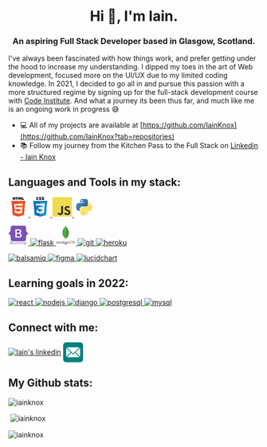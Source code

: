 <!-- - 👋 Hi, I’m @IainKnox
- 👀 I’m interested in pushing myself beyond my limits 
and out of my comfort zone
- 🌱 I’m currently learning Full Stack Development, 
busy with my first Project.
- 💞️ I’m looking to collaborate on anything that will add
to my skillset and increase my understanding and
ability to add value
- 📫 How to reach me: 
          Mail: iain.knox1@btinternet.com
          Slack: IainK_5P -->


<!---
IainKnox/IainKnox is a ✨ special ✨ repository because its `README.md` (this file) appears on your GitHub profile.
You can click the Preview link to take a look at your changes.
--->

<h1 align="center">Hi 👋, I'm Iain.</h1>
<h3 align="center">An aspiring Full Stack Developer based in Glasgow, Scotland.</h3>

I've always been fascinated with how things work, and prefer getting under the hood to increase my understanding. I dipped my toes in the art of Web development, focused more on the UI/UX due to my limited coding knowledge. In 2021, I decided to go all in and pursue this passion with a more structured regime by signing up for the full-stack development course with [Code Institute](https://codeinstitute.net/). And what a journey its been thus far, and much like me is an ongoing work in progress 😅



- 💻 All of my projects are available at [https://github.com/IainKnox](https://github.com/IainKnox?tab=repositories)
- 📚 Follow my journey from the Kitchen Pass to the Full Stack on [Linkedin - Iain Knox](https://www.linkedin.com/in/iain-k-gla19)



<h2 align="left">Languages and Tools in my stack:</h2>
<p align="left"> 
 <a href="https://www.w3.org/html/" target="_blank" rel="noreferrer"> <img src="https://raw.githubusercontent.com/devicons/devicon/master/icons/html5/html5-original-wordmark.svg" alt="html5" width="40" height="40"/> </a> 
<a href="https://www.w3schools.com/css/" target="_blank" rel="noreferrer"> <img src="https://raw.githubusercontent.com/devicons/devicon/master/icons/css3/css3-original-wordmark.svg" alt="css3" width="40" height="40"/> </a>
<a href="https://developer.mozilla.org/en-US/docs/Web/JavaScript" target="_blank" rel="noreferrer"> <img src="https://raw.githubusercontent.com/devicons/devicon/master/icons/javascript/javascript-original.svg" alt="javascript" width="40" height="40"/> </a> 
<a href="https://www.python.org" target="_blank" rel="noreferrer"> <img src="https://raw.githubusercontent.com/devicons/devicon/master/icons/python/python-original.svg" alt="python" width="40" height="40"/> </a>


<a href="https://getbootstrap.com" target="_blank" rel="noreferrer"> <img src="https://raw.githubusercontent.com/devicons/devicon/master/icons/bootstrap/bootstrap-plain-wordmark.svg" alt="bootstrap" width="40" height="40"/> </a> 
<a href="https://flask.palletsprojects.com/" target="_blank" rel="noreferrer"> <img src="https://www.vectorlogo.zone/logos/pocoo_flask/pocoo_flask-icon.svg" alt="flask" width="40" height="40"/> </a> 
<a href="https://www.mongodb.com/" target="_blank" rel="noreferrer"> <img src="https://raw.githubusercontent.com/devicons/devicon/master/icons/mongodb/mongodb-original-wordmark.svg" alt="mongodb" width="40" height="40"/> </a> 
<a href="https://git-scm.com/" target="_blank" rel="noreferrer"> <img src="https://www.vectorlogo.zone/logos/git-scm/git-scm-icon.svg" alt="git" width="40" height="40"/> </a> 
<a href="https://heroku.com" target="_blank" rel="noreferrer"> <img src="https://www.vectorlogo.zone/logos/heroku/heroku-icon.svg" alt="heroku" width="40" height="40"/> </a> 
 
<a href="https://www.balsamiq.com/" target="_blank" rel="noreferrer"> <img src="https://www.vectorlogo.zone/logos/balsamiq/balsamiq-icon.svg" alt="balsamiq" width="40" height="40"/> </a>
<a href="https://www.figma.com/" target="_blank" rel="noreferrer"> <img src="https://www.vectorlogo.zone/logos/figma/figma-icon.svg" alt="figma" width="40" height="40"/> </a>
<a href="https://www.lucidchart.com/" target="_blank" rel="noreferrer"> <img src="https://www.vectorlogo.zone/logos/lucidchart/lucidchart-icon.svg" alt="lucidchart" width="40" height="40"/> </a>
 </p>



<h2 align="left">Learning goals in 2022:</h2>
<p align="left">
<a href="https://reactjs.org/" target="_blank" rel="noreferrer"> <img src="https://www.vectorlogo.zone/logos/reactjs/reactjs-icon.svg" alt="react" width="40" height="40"/> </a> 
 <a href="https://nodejs.org" target="_blank" rel="noreferrer"> <img src="https://www.vectorlogo.zone/logos/nodejs/nodejs-icon.svg" alt="nodejs" width="40" height="40"/> </a> 
<a href="https://www.djangoproject.com/" target="_blank" rel="noreferrer"> <img src="https://www.vectorlogo.zone/logos/djangoproject/djangoproject-icon.svg" alt="django" width="40" height="40"/> </a>
 <a href="https://www.postgresql.org" target="_blank" rel="noreferrer"> <img src="https://www.vectorlogo.zone/logos/postgresql/postgresql-icon.svg" alt="postgresql" width="40" height="40"/> </a> 
 <a href="https://www.mysql.com/" target="_blank" rel="noreferrer"> <img src="https://www.vectorlogo.zone/logos/mysql/mysql-official.svg" alt="mysql" width="40" height="40"/> </a> 

</p>

<h2 align="left">Connect with me:</h2>
<p align="left">
<a href="https://linkedin.com/in/iain-k-gla19" target="blank"><img align="center" src="https://www.vectorlogo.zone/logos/linkedin/linkedin-tile.svg" alt="Iain's linkedin" height="40" width="40" /></a>
<a href="mailto:iain.knox1@btinternet.com" target="blank"><img align="center" src="https://raw.githubusercontent.com/edent/SuperTinyIcons/master/images/svg/email.svg" alt="iain.knox1@btinternet.com" height="40" width="40" /></a>
</p>

<h2 align="left">My Github stats:</h2>
<p><img align="centre" src="https://github-readme-stats.vercel.app/api/top-langs?username=iainknox&show_icons=true&locale=en" alt="iainknox" /></p>

<p>&nbsp;<img align="center" src="https://github-readme-stats.vercel.app/api?username=iainknox&show_icons=true&locale=en" alt="iainknox" /></p>

<p><img align="center" src="https://github-readme-streak-stats.herokuapp.com/?user=iainknox&" alt="iainknox" /></p>

<!-- <p><img align="center" src = "https://github-profile-trophy.vercel.app/?username=iainknox&show_icons=true&locale=en"  alt="iainknox" /></p> -->